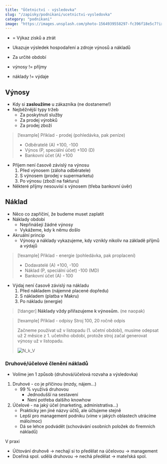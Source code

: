 ```yaml
---
title: "Účetnictví - výsledovka"
slug: "/zapisky/podnikani/ucetnictvi-vysledovka"
category: "podnikani"
image: "https://images.unsplash.com/photo-1564939558297-fc396f18e5c7?ixlib=rb-1.2.1&ixid=MnwxMjA3fDB8MHxwaG90by1wYWdlfHx8fGVufDB8fHx8&auto=format&fit=crop&w=1171&q=80"
---
```


- = Výkaz zisků a ztrát
- Ukazuje výsledek hospodaření a zdroje výnosů a nákladů
- Za určité období

- výnosy != příjmy
- náklady != výdaje

## Výnosy
- Kdy si **zasloužíme** u zákazníka (ne dostaneme!)
- Nejběžnější typy tržeb
	- Za poskytnutí služby
	- Za prodej výrobků
	- Za prodej zboží

> [!example] Přiklad - prodej (pohledávka, pak peníze)
> - Odběratelé (A) +100, -100
> - Výnos (P, speciální účet) +100 (D)
> - Bankovní účet (A) +100

- Příjem není časově závislý na výnosu
	1. Před výnosem (záloha odběratele)
	2. S výnosem (prodej v supermarketu)
	3. Po výnosu (zboží na fakturu)
- Některé příjmy nesouvisí s výnosem (třeba bankovní úvěr)

## Náklad
- Něco co zapříčiní, že budeme muset zaplatit
- Náklady období
	- Nepřinášejí žádné výnosy
	- Vykážeme, kdy k němu došlo
- Akruální princip
	- Výnosy a náklady vykazujeme, kdy vznikly nikoliv na základě příjmů a výdajů

> [!example]  Přiklad - energie (pohledávka, pak proplacení)
> - Dodavatelé (A) +100, -100
> - Náklad (P, speciální účet) -100 (MD)
> - Bankovní účet (A) - 100

- Výdaj není časově závislý na nákladu
	1. Před nákladem (nájemné placené dopředu)
	2. S nákladem (platba v Makru)
	3. Po nákladu (energie)

> [!danger] 
> **Náklady vždy přiřazujeme k výnosům.** (ne naopak)

> [!example] Příklad - odpisy
> Stroj 100, 20 ročně odpis
> 
> Začneme používat už v listopadu (1. učetní období), musíme odepsat už 2 měsíce z 1. učetního období, protože stroj začal generovat výnosy už v listopadu.
> 
> ![N_k_V](../../../@Assets/Podnikání/ucetnictvi/Images/N_k_V.png)

### Druhové/účelové členění nákladů
- Volíme jen 1 způsob (druhová/účelová rozvaha a výsledovka)

1. Druhové - co je příčinou (mzdy, nájem...)
	- 99 % využívá druhovou
		- Jednodušší na sestavení
		- Není potřeba dalšího knowhow
2. Účelové - na jaký účel (marketing, administrativa...)
	- Prakticky jen jiné názvy účtů, ale účtujeme stejně
	- Lepší pro management podniku (víme v jakých oblastech utrácíme málo/moc)
	- Dá se lehce podvádět (schovávání osobních položek do firemních nákladů)

V praxi
- Účtování druhově → nechají si to předělat na účelovou → management
- Dceřiná spol. udělá druhovou → nechá předělat → mateřská spol.